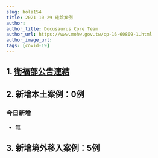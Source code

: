 ```yaml
---
slug: hola154
title: 2021-10-29 確診案例
author: 
author_title: Docusaurus Core Team
author_url: https://www.mohw.gov.tw/cp-16-60809-1.html
author_image_url: 
tags: [covid-19]
---
```


## 1. [衛福部公告連結](https://www.cdc.gov.tw/Bulletin/Detail/MXJ2NhpE0Hb260Wic-bHPw?typeid=9)

## 2. 新增本土案例：0例

### 今日新增
* 無

## 3. 新增境外移入案例：5例
